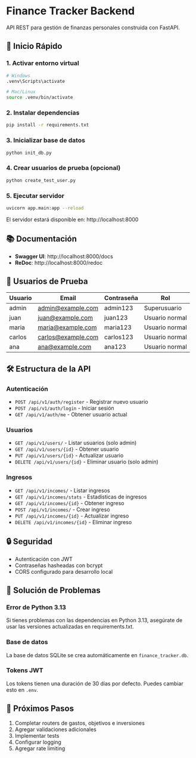 # Finance Tracker Backend

API REST para gestión de finanzas personales construida con FastAPI.

## 🚀 Inicio Rápido

### 1. Activar entorno virtual

```bash
# Windows
.venv\Scripts\activate

# Mac/Linux
source .venv/bin/activate
```

### 2. Instalar dependencias

```bash
pip install -r requirements.txt
```

### 3. Inicializar base de datos

```bash
python init_db.py
```

### 4. Crear usuarios de prueba (opcional)

```bash
python create_test_user.py
```

### 5. Ejecutar servidor

```bash
uvicorn app.main:app --reload
```

El servidor estará disponible en: http://localhost:8000

## 📚 Documentación

- **Swagger UI**: http://localhost:8000/docs
- **ReDoc**: http://localhost:8000/redoc

## 🔑 Usuarios de Prueba

| Usuario | Email              | Contraseña | Rol            |
| ------- | ------------------ | ---------- | -------------- |
| admin   | admin@example.com  | admin123   | Superusuario   |
| juan    | juan@example.com   | juan123    | Usuario normal |
| maria   | maria@example.com  | maria123   | Usuario normal |
| carlos  | carlos@example.com | carlos123  | Usuario normal |
| ana     | ana@example.com    | ana123     | Usuario normal |

## 🛠️ Estructura de la API

### Autenticación

- `POST /api/v1/auth/register` - Registrar nuevo usuario
- `POST /api/v1/auth/login` - Iniciar sesión
- `GET /api/v1/auth/me` - Obtener usuario actual

### Usuarios

- `GET /api/v1/users/` - Listar usuarios (solo admin)
- `GET /api/v1/users/{id}` - Obtener usuario
- `PUT /api/v1/users/{id}` - Actualizar usuario
- `DELETE /api/v1/users/{id}` - Eliminar usuario (solo admin)

### Ingresos

- `GET /api/v1/incomes/` - Listar ingresos
- `GET /api/v1/incomes/stats` - Estadísticas de ingresos
- `GET /api/v1/incomes/{id}` - Obtener ingreso
- `POST /api/v1/incomes/` - Crear ingreso
- `PUT /api/v1/incomes/{id}` - Actualizar ingreso
- `DELETE /api/v1/incomes/{id}` - Eliminar ingreso

## 🔒 Seguridad

- Autenticación con JWT
- Contraseñas hasheadas con bcrypt
- CORS configurado para desarrollo local

## 🐛 Solución de Problemas

### Error de Python 3.13

Si tienes problemas con las dependencias en Python 3.13, asegúrate de usar las versiones actualizadas en requirements.txt.

### Base de datos

La base de datos SQLite se crea automáticamente en `finance_tracker.db`.

### Tokens JWT

Los tokens tienen una duración de 30 días por defecto. Puedes cambiar esto en `.env`.

## 🚧 Próximos Pasos

1. Completar routers de gastos, objetivos e inversiones
2. Agregar validaciones adicionales
3. Implementar tests
4. Configurar logging
5. Agregar rate limiting
